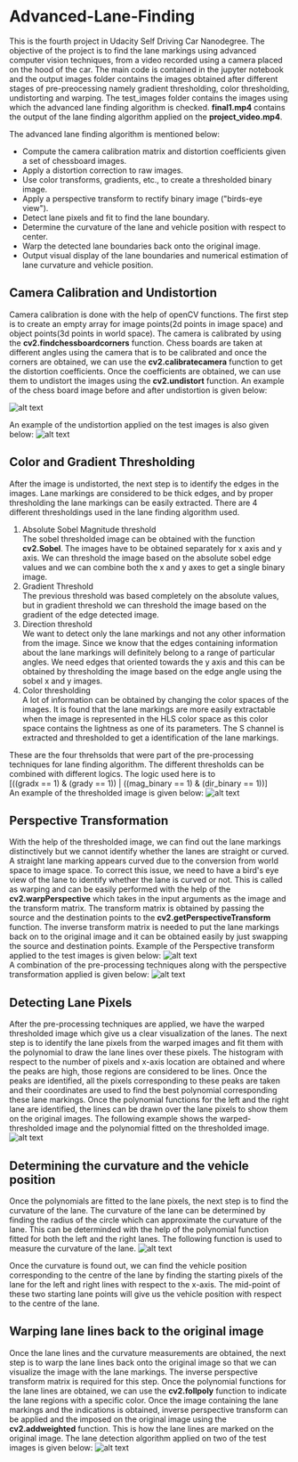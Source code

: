 # Advanced-Lane-Finding
This is the fourth project in Udacity Self Driving Car Nanodegree. The objective of the project is to find the lane markings using advanced computer vision techniques, from a video recorded using a camera placed on the hood of the car. The main code is contained in the jupyter notebook and the output images folder contains the images obtained after different stages of pre-preocessing namely gradient thresholding, color thresholding, undistorting and warping. The test_images folder contains the images using which the advanced lane finding algorithm is checked. **final1.mp4** contains the output of the lane finding algorithm applied on the **project_video.mp4**. 

The advanced lane finding algorithm is mentioned below:
* Compute the camera calibration matrix and distortion coefficients given a set of chessboard images.
* Apply a distortion correction to raw images.
* Use color transforms, gradients, etc., to create a thresholded binary image.
* Apply a perspective transform to rectify binary image ("birds-eye view").
* Detect lane pixels and fit to find the lane boundary.
* Determine the curvature of the lane and vehicle position with respect to center.
* Warp the detected lane boundaries back onto the original image.
* Output visual display of the lane boundaries and numerical estimation of lane curvature and vehicle position.

## Camera Calibration and Undistortion
Camera calibration is done with the help of openCV functions. The first step is to create an empty array for image points(2d points in image space) and object points(3d points in world space). The camera is calibrated by using the **cv2.findchessboardcorners** function. Chess boards are taken at different angles using the camera that is to be calibrated and once the corners are obtained, we can use the **cv2.calibratecamera** function to get the distortion coefficients. Once the coefficients are obtained, we can use them to undistort the images using the **cv2.undistort** function. An example of the chess board image before and after undistortion is given below:

![alt text](https://github.com/thiyagu145/Advanced-Lane-Finding/blob/master/output_images/Screen%20Shot%202018-07-24%20at%207.19.42%20PM.png)

An example of the undistortion applied on the test images is also given below:
![alt text](https://github.com/thiyagu145/Advanced-Lane-Finding/blob/master/output_images/Screen%20Shot%202018-07-24%20at%207.19.49%20PM.png)

## Color and Gradient Thresholding
After the image is undistorted, the next step is to identify the edges in the images. Lane markings are considered to be thick edges, and by proper thresholding the lane markings can be easily extracted. There are 4 different thresholdings used in the lane finding algorithm used. 
1. Absolute Sobel Magnitude threshold </br>
The sobel thresholded image can be obtained with the function **cv2.Sobel**. The images have to be obtained separately for x axis and y axis. We can threshold the image based on the absolute sobel edge values and we can combine both the x and y axes to get a single binary image. 
2. Gradient Threshold</br>
The previous threshold was based completely on the absolute values, but in gradient threshold we can threshold the image based on the gradient of the edge detected image. 
3. Direction threshold</br>
We want to detect only the lane markings and not any other information from the image. Since we know that the edges containing information about the lane markings will definitely belong to a range of particular angles. We need edges that oriented towards the y axis and this can be obtained by thresholding the image based on the edge angle using the sobel x and y images.
4. Color thresholding</br>
A lot of information can be obtained by changing the color spaces of the images. It is found that the lane markings are more easily extractable when the image is represented in the HLS color space as this color space contains the lightness as one of its parameters. The S channel is extracted and thresholded to get a identification of the lane markings. 

These are the four threhsolds that were part of the pre-processing techniques for lane finding algorithm. The different thresholds can be combined with different logics. The logic used here is to </br>
[((gradx == 1) & (grady == 1)) | ((mag_binary == 1) & (dir_binary == 1))]</br>
An example of the thresholded image is given below:
![alt text](https://github.com/thiyagu145/Advanced-Lane-Finding/blob/master/output_images/Screen%20Shot%202018-07-24%20at%207.20.06%20PM.png)

## Perspective Transformation
With the help of the thresholded image, we can find out the lane markings distinctively but we cannot identify whether the lanes are straight or curved. A straight lane marking appears curved due to the conversion from world space to image space. To correct this issue, we need to have a bird's eye view of the lane to identify whether the lane is curved or not. This is called as warping and can be easily performed with the help of the **cv2.warpPerspective** which takes in the input arguments as the image and the transform matrix. The transform matrix is obtained by passing the source and the destination points to the **cv2.getPerspectiveTransform** function. The inverse transform matrix is needed to put the lane markings back on to the original image and it can be obtained easily by just swapping the source and destination points.
Example of the Perspective transform applied to the test images is given below:
![alt text](https://github.com/thiyagu145/Advanced-Lane-Finding/blob/master/output_images/Screen%20Shot%202018-07-24%20at%207.19.57%20PM.png)
</br>
A combination of the pre-processing techniques along with the perspective transformation applied is given below:
![alt text](https://github.com/thiyagu145/Advanced-Lane-Finding/blob/master/output_images/Screen%20Shot%202018-07-24%20at%207.20.18%20PM.png)

## Detecting Lane Pixels
After the pre-processing techniques are applied, we have the warped thresholded image which give us a clear visualization of the lanes. The next step is to identify the lane pixels from the warped images and fit them with the polynomial to draw the lane lines over these pixels. The histogram with respect to the number of pixels and x-axis location are obtained and where the peaks are high, those regions are considered to be lines. Once the peaks are identified, all the pixels corresponding to these peaks are taken and their coordinates are used to find the best polynomial corresponding these lane markings. Once the polynomial functions for the left and the right lane are identified, the lines can be drawn over the lane pixels to show them on the original images. The following example shows the warped-thresholded image and the polynomial fitted on the thresholded image.
![alt text](https://github.com/thiyagu145/Advanced-Lane-Finding/blob/master/output_images/Screen%20Shot%202018-07-25%20at%2012.36.58%20PM.png)

## Determining the curvature and the vehicle position
Once the polynomials are fitted to the lane pixels, the next step is to find the curvature of the lane. The curvature of the lane can be determined by finding the radius of the circle which can approximate the curvature of the lane. This can be determinded with the help of the polynomial function fitted for both the left and the right lanes. The following function is used to measure the curvature of the lane. 
![alt text](https://github.com/thiyagu145/Advanced-Lane-Finding/blob/master/other/Screen%20Shot%202018-07-25%20at%201.34.14%20PM.png)

Once the curvature is found out, we can find the vehicle position corresponding to the centre of the lane by finding the starting pixels of the lane for the left and right lines with respect to the x-axis. The mid-point of these two starting lane points will give us the vehicle position with respect to the centre of the lane. 

## Warping lane lines back to the original image
Once the lane lines and the curvature measurements are obtained, the next step is to warp the lane lines back onto the original image so that we can visualize the image with the lane markings. The inverse perspective transform matrix is required for this step. Once the polynomial functions for the lane lines are obtained, we can use the **cv2.follpoly** function to indicate the lane regions with a specific color. Once the image containing the lane markings and the indications is obtained, inverse perspective transform can be applied and the imposed on the original image using the **cv2.addweighted** function. This is how the lane lines are marked on the original image. The lane detection algorithm applied on two of the test images is given below: 
![alt text](https://github.com/thiyagu145/Advanced-Lane-Finding/blob/master/output_images/Screen%20Shot%202018-07-24%20at%207.20.25%20PM.png)


